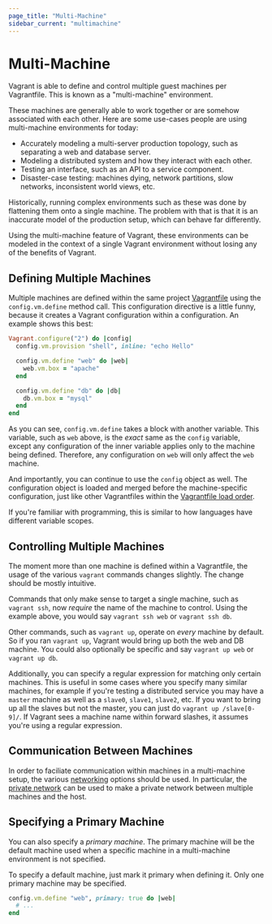 ```yaml
---
page_title: "Multi-Machine"
sidebar_current: "multimachine"
---
```


# Multi-Machine

Vagrant is able to define and control multiple guest machines per
Vagrantfile. This is known as a "multi-machine" environment.

These machines are generally able to work together or are somehow associated
with each other. Here are some use-cases people are using multi-machine
environments for today:

* Accurately modeling a multi-server production topology, such as separating
  a web and database server.
* Modeling a distributed system and how they interact with each other.
* Testing an interface, such as an API to a service component.
* Disaster-case testing: machines dying, network partitions, slow networks,
  inconsistent world views, etc.

Historically, running complex environments such as these was done by
flattening them onto a single machine. The problem with that is that it is
an inaccurate model of the production setup, which can behave far differently.

Using the multi-machine feature of Vagrant, these environments can be modeled
in the context of a single Vagrant environment without losing any of the
benefits of Vagrant.

## Defining Multiple Machines

Multiple machines are defined within the same project [Vagrantfile](/v2/vagrantfile/index.html)
using the `config.vm.define` method call. This configuration directive
is a little funny, because it creates a Vagrant configuration within a
configuration. An example shows this best:

```ruby
Vagrant.configure("2") do |config|
  config.vm.provision "shell", inline: "echo Hello"

  config.vm.define "web" do |web|
    web.vm.box = "apache"
  end

  config.vm.define "db" do |db|
    db.vm.box = "mysql"
  end
end
```

As you can see, `config.vm.define` takes a block with another variable. This
variable, such as `web` above, is the _exact_ same as the `config` variable,
except any configuration of the inner variable applies only to the machine
being defined. Therefore, any configuration on `web` will only affect the
`web` machine.

And importantly, you can continue to use the `config` object as well. The
configuration object is loaded and merged before the machine-specific configuration,
just like other Vagrantfiles within the
[Vagrantfile load order](/v2/vagrantfile/index.html#load-order).

If you're familiar with programming, this is similar to how languages have
different variable scopes.

## Controlling Multiple Machines

The moment more than one machine is defined within a Vagrantfile, the
usage of the various `vagrant` commands changes slightly. The change should
be mostly intuitive.

Commands that only make sense to target a single machine, such as
`vagrant ssh`, now _require_ the name of the machine to control. Using
the example above, you would say `vagrant ssh web` or `vagrant ssh db`.

Other commands, such as `vagrant up`, operate on _every_ machine by
default. So if you ran `vagrant up`, Vagrant would bring up both the
web and DB machine. You could also optionally be specific and say
`vagrant up web` or `vagrant up db`.

Additionally, you can specify a regular expression for matching only
certain machines. This is useful in some cases where you specify many similar
machines, for example if you're testing a distributed service you may have
a `master` machine as well as a `slave0`, `slave1`, `slave2`, etc. If you
want to bring up all the slaves but not the master, you can just do
`vagrant up /slave[0-9]/`. If Vagrant sees a machine name within forward
slashes, it assumes you're using a regular expression.

## Communication Between Machines

In order to faciliate communication within machines in a multi-machine setup,
the various [networking](/v2/networking/index.html) options should be used.
In particular, the [private network](/v2/networking/private_network.html) can
be used to make a private network between multiple machines and the host.

## Specifying a Primary Machine

You can also specify a _primary machine_. The primary machine will be the
default machine used when a specific machine in a multi-machine environment
is not specified.

To specify a default machine, just mark it primary when defining it. Only
one primary machine may be specified.

```ruby
config.vm.define "web", primary: true do |web|
  # ...
end
```
